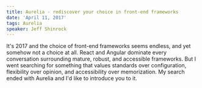 ```yaml
---
title: Aurelia - rediscover your choice in front-end frameworks
date: 'April 11, 2017'
tags: Aurelia
speaker: Jeff Shinrock
---
```


It's 2017 and the choice of front-end frameworks seems endless, and yet somehow
not a choice at all. React and Angular dominate every conversation surrounding
mature, robust, and accessible frameworks. But I went searching for something
that values standards over configuration, flexibility over opinion, and
accessibility over memorization. My search ended with Aurelia and I'd like to
introduce you to it.
